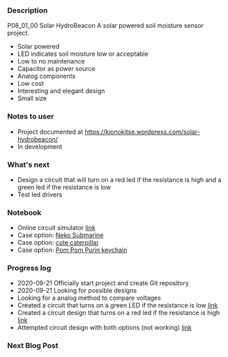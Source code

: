 ### Description  
P08_01_00 Solar HydroBeacon
A solar powered soil moisture sensor project.
 * Solar powered
 * LED indicates soil moisture low or acceptable
 * Low to no maintenance
 * Capacitor as power source
 * Analog components 
 * Low cost
 * Interesting and elegant design
 * Small size
### Notes to user
 * Project documented at https://kionokitse.wordpress.com/solar-hydrobeacon/
 * In development
### What's next
 * Design a circuit that will turn on a red led if the resistance is high and a green led if the resistance is low
 * Test led drivers
### Notebook
 * Online circuit simulator [link](http://falstad.com/circuit/)
 * Case option: [Neko Submarine](https://www.thingiverse.com/thing:3081218) 
 * Case option: [cute caterpillar](https://www.thingiverse.com/thing:3598906)
 * Case option: [Pom Pom Purin keychain](https://www.thingiverse.com/thing:1188272)
### Progress log 
 * 2020-09-21 Officially start project and create Git repository
 * 2020-09-21 Looking for possible designs
 * Looking for a analog method to compare voltages
 * Created a circuit that turns on a green LED if the resistance is low [link](http://falstad.com/circuit/circuitjs.html?ctz=CQAgjCAMB0l3BWK0BsCBMkAcYCcZMBmQyMAkLSEJAFkICgA3cXdEQjFtyqXmqpFSHQE9AC7tMITFnYpZM3hAC06aGTCRC6bawTzOMAOw0jBMAizE9WdLnBx6YFG0LyQuFHNl42bACYApgBmAIYArgA2YsqRgf5KvDCk9ABO0liyPOiZ0thK8GkZCvk5shxsVJqOAO5cFFRlDVD0dU08bllCrd7NnR5ekD3ajaW5ikN1-ejoNL0VLVPuC00Lk8XsnL6blfRAA) 
 * Created a circuit design that turns on a red led if the resistance is high [link](http://falstad.com/circuit/circuitjs.html?ctz=CQAgjCAMB0l3BWEB2WZIICxgEwGZMA2QgDmRMJAWSpEzwCgA3cXEPBHVrkyKfzHyR8R0BAwBOIHCRIhe02dMhy+OeHEmK5OZFxlyOXPuk1hCXc3wVXwATn0gAJgFMAZgEMArgBsALgC0Pi5O4PyikGAMfso6KuCEavF8ARA40GDImCSCKpEIWHZ4IAEwyASJeMgWKnh2CGBypgwA7trSeu3qqq3tNonyIr22NmwKkMMDODiYCXxGUL0G7JxzK8aT86tgbAsTbcvdsccTAPa0hLN8gnZ20mJQsHDkuMLgDEA) 
 * Attempted circuit design with both options (not working) [link](http://falstad.com/circuit/circuitjs.html?ctz=CQAgjCAMB0l3BWEB2WZIICxgEwGZMA2QgDmRMJUhCUzwCgA3cXEPBHFzk63kTakj4wE9AC5sc1KSTakQMqOBABaGBRwI8UnAE5CMsMijQSmXcjyQ8YAUZJ4y4OPTAG5snh-C7OnACYApgBmAIYArgA2YiqRgf5KELxo9ABOCiSe0pkKkLLS8C7pODk4yH457JzU6C4A7pIFsiXNeVD0DXjyODiY3lXtnfIDLWwc7W6cbtRe0z5+IEFhUTFxCUlKMJBg4rmtsnOK1CpJpuaW1rbb5I7Game6ZggkvZACFAhItR0ZzeW-e0GANmhBmvB+c1mrC8kAhoIUvXA8IGsIaowGcxRcOoGNYWKGWWB4LRpTaiiO9AA9s4QIQ+tQBLpdOBoJoTPByLghOB6EA)
 
### Next Blog Post
